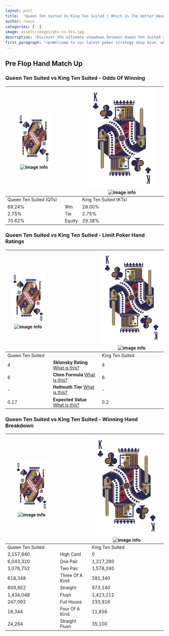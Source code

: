 ```yaml
---
layout: post
title:  "Queen Ten Suited Vs King Ten Suited | Which Is The Better Hand In Poker? A Complete Guide"
author: reece
categories: [  ]
image: assets/images/qts-vs-kts.jpg
description: "Discover the ultimate showdown between Queen Ten Suited and King Ten Suited in poker! Uncover the odds, strategies, and scenarios where one hand triumphs over the other. Get ready to up your poker game with this thrilling analysis."
first_paragraph: "<p>Welcome to our latest poker strategy deep dive, where we're pitting two distinct hands against each other in a high-stakes showdown: Queen Ten Suited vs King Ten Suited.</p><p>In the dynamic world of poker, every decision counts, and knowing which hand holds the upper hand is key to your success at the table.</p><p>In this article, we'll dissect these two hands, explore the scenarios where one dominates the other, and equip you with the knowledge to make strategic choices that can tip the odds in your favor.</p><p>Get ready to unravel the intriguing dynamics of these poker hands and elevate your game to new heights.</p>"
---
```




[comment]: # (sp0)

## Pre Flop Hand Match Up

<div class="table hand-ratings" markdown="1"> 



### Queen Ten Suited vs King Ten Suited - Odds Of Winning


    
| ![image info](assets/images/hand1/Q.png) ![image info](assets/images/hand1/Ts.png) |  | ![image info](assets/images/hand2/K.png) ![image info](assets/images/hand2/Ts.png) |
| -------- | -------- | -------- |
| Queen Ten Suited (QTs) |  | King Ten Suited (KTs) |
| 69.24% | Win | 28.00% |
| 2.75% | Tie | 2.75% |
| 70.62% | Equity | 29.38% |




[comment]: # (sp1)



### Queen Ten Suited vs King Ten Suited - Limit Poker Hand Ratings


    
| ![image info](assets/images/hand1/Q.png) ![image info](assets/images/hand1/Ts.png) |  | ![image info](assets/images/hand2/K.png) ![image info](assets/images/hand2/Ts.png) |
| -------- | -------- | -------- |
| Queen Ten Suited |  | King Ten Suited |
| 4 | **Sklansky Rating** [What is this?](/sklansky-rating-explained) | 4 |
| 6 | **Chen Formula** [What is this?](/chen-formula-explained) | 6 |
| - | **Hellmuth Tier** [What is this?](/Hellmuth-tier-explained) | - |
| 0.17 | **Expected Value** [What is this?](/expected-value-explained) | 0.2 |




[comment]: # (sp2)



### Queen Ten Suited vs King Ten Suited - Winning Hand Breakdown


    
| ![image info](assets/images/hand1/Q.png) ![image info](assets/images/hand1/Ts.png) |  | ![image info](assets/images/hand2/K.png) ![image info](assets/images/hand2/Ts.png) |
| -------- | -------- | -------- |
| Queen Ten Suited |  | King Ten Suited |
| 2,157,840 | High Card | 0 |
| 6,043,320 | One Pair | 1,217,280 |
| 3,076,752 | Two Pair | 1,578,240 |
| 618,348 | Three Of A Kind | 281,340 |
| 609,852 | Straight | 973,140 |
| 1,434,048 | Flush | 1,423,212 |
| 247,092 | Full House | 233,916 |
| 16,344 | Four Of A Kind | 11,856 |
| 24,264 | Straight Flush | 35,100 |




[comment]: # (sp3)



</div>

[comment]: # (sp4)



[comment]: # (sp5)

